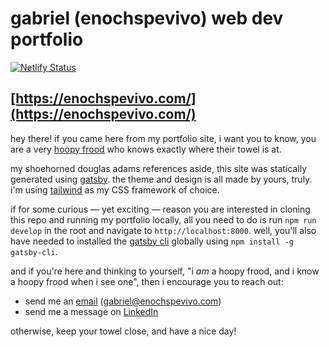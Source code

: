 # gabriel (enochspevivo) web dev portfolio

[![Netlify Status](https://api.netlify.com/api/v1/badges/596b3ffb-48aa-468b-9a6a-921472d17507/deploy-status)](https://app.netlify.com/sites/enochspevivo/deploys)

## [https://enochspevivo.com/](https://enochspevivo.com/)

hey there! if you came here from my portfolio site, i want you to know, you are a very [hoopy frood](https://hitchhikers.fandom.com/wiki/Frood) who knows exactly where their towel is at.

my shoehorned douglas adams references aside, this site was statically generated using [gatsby](https://www.gatsbyjs.com/). the theme and design is all made by yours, truly. i'm using [tailwind](https://tailwindcss.com/) as my CSS framework of choice.

if for some curious — yet exciting — reason you are interested in cloning this repo and running my portfolio locally, all you need to do is run `npm run develop` in the root and navigate to `http://localhost:8000`. well, you'll also have needed to installed the [gatsby cli](https://www.npmjs.com/package/gatsby-cli) globally using `npm install -g gatsby-cli`.

and if you're here and thinking to yourself, "i _am_ a hoopy frood, and i know a hoopy frood when i see one", then i encourage you to reach out:

-   send me an [email](mailto:gabriel@enochspevivo.com) (gabriel@enochspevivo.com)
-   send me a message on [LinkedIn](https://www.linkedin.com/in/gabriel-gonzalvez-927b51ab/)

otherwise, keep your towel close, and have a nice day!
